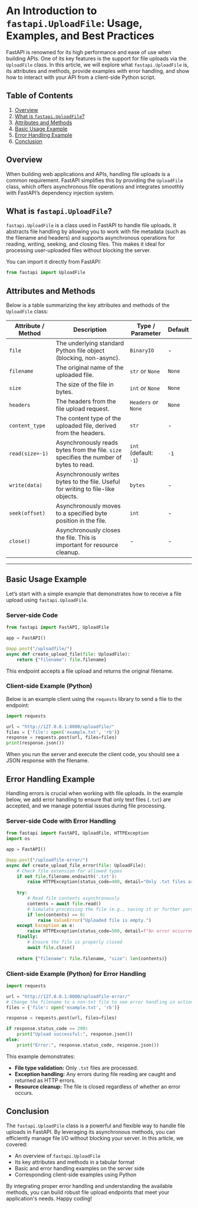 # An Introduction to `fastapi.UploadFile`: Usage, Examples, and Best Practices

FastAPI is renowned for its high performance and ease of use when building APIs. One of its key features is the support for file uploads via the `UploadFile` class. In this article, we will explore what `fastapi.UploadFile` is, its attributes and methods, provide examples with error handling, and show how to interact with your API from a client-side Python script.

## Table of Contents

1. [Overview](#overview)
2. [What is `fastapi.UploadFile`?](#what-is-fastapiuploadfile)
3. [Attributes and Methods](#attributes-and-methods)
4. [Basic Usage Example](#basic-usage-example)
5. [Error Handling Example](#error-handling-example)
6. [Conclusion](#conclusion)

## Overview

When building web applications and APIs, handling file uploads is a common requirement. FastAPI simplifies this by providing the `UploadFile` class, which offers asynchronous file operations and integrates smoothly with FastAPI’s dependency injection system.

## What is `fastapi.UploadFile`?

`fastapi.UploadFile` is a class used in FastAPI to handle file uploads. It abstracts file handling by allowing you to work with file metadata (such as the filename and headers) and supports asynchronous operations for reading, writing, seeking, and closing files. This makes it ideal for processing user-uploaded files without blocking the server.

You can import it directly from FastAPI:

```python
from fastapi import UploadFile
```

## Attributes and Methods

Below is a table summarizing the key attributes and methods of the `UploadFile` class:

| **Attribute / Method** | **Description**                                                                                     | **Type / Parameter**    | **Default** |
|------------------------|-----------------------------------------------------------------------------------------------------|-------------------------|-------------|
| `file`                 | The underlying standard Python file object (blocking, non-async).                                    | `BinaryIO`              | -           |
| `filename`             | The original name of the uploaded file.                                                            | `str` or `None`         | `None`      |
| `size`                 | The size of the file in bytes.                                                                      | `int` or `None`         | `None`      |
| `headers`              | The headers from the file upload request.                                                         | `Headers` or `None`     | `None`      |
| `content_type`         | The content type of the uploaded file, derived from the headers.                                    | `str`                   | -           |
| `read(size=-1)`        | Asynchronously reads bytes from the file. `size` specifies the number of bytes to read.             | `int` (default: `-1`)   | `-1`        |
| `write(data)`          | Asynchronously writes bytes to the file. Useful for writing to file-like objects.                   | `bytes`                 | -           |
| `seek(offset)`         | Asynchronously moves to a specified byte position in the file.                                      | `int`                   | -           |
| `close()`              | Asynchronously closes the file. This is important for resource cleanup.                             | -                       | -           |

---

## Basic Usage Example

Let’s start with a simple example that demonstrates how to receive a file upload using `fastapi.UploadFile`.

### Server-side Code

```python
from fastapi import FastAPI, UploadFile

app = FastAPI()

@app.post("/uploadfile/")
async def create_upload_file(file: UploadFile):
    return {"filename": file.filename}
```

This endpoint accepts a file upload and returns the original filename.

### Client-side Example (Python)

Below is an example client using the `requests` library to send a file to the endpoint:

```python
import requests

url = "http://127.0.0.1:8000/uploadfile/"
files = {'file': open('example.txt', 'rb')}
response = requests.post(url, files=files)
print(response.json())
```

When you run the server and execute the client code, you should see a JSON response with the filename.


## Error Handling Example

Handling errors is crucial when working with file uploads. In the example below, we add error handling to ensure that only text files (`.txt`) are accepted, and we manage potential issues during file processing.

### Server-side Code with Error Handling

```python
from fastapi import FastAPI, UploadFile, HTTPException
import os

app = FastAPI()

@app.post("/uploadfile-error/")
async def create_upload_file_error(file: UploadFile):
    # Check file extension for allowed types
    if not file.filename.endswith('.txt'):
        raise HTTPException(status_code=400, detail="Only .txt files are allowed.")
    
    try:
        # Read file contents asynchronously
        contents = await file.read()
        # Simulate processing the file (e.g., saving it or further parsing)
        if len(contents) == 0:
            raise ValueError("Uploaded file is empty.")
    except Exception as e:
        raise HTTPException(status_code=500, detail=f"An error occurred: {str(e)}")
    finally:
        # Ensure the file is properly closed
        await file.close()
    
    return {"filename": file.filename, "size": len(contents)}
```

### Client-side Example (Python) for Error Handling

```python
import requests

url = "http://127.0.0.1:8000/uploadfile-error/"
# Change the filename to a non-txt file to see error handling in action
files = {'file': open('example.txt', 'rb')}

response = requests.post(url, files=files)

if response.status_code == 200:
    print("Upload successful:", response.json())
else:
    print("Error:", response.status_code, response.json())
```

This example demonstrates:
- **File type validation:** Only `.txt` files are processed.
- **Exception handling:** Any errors during file reading are caught and returned as HTTP errors.
- **Resource cleanup:** The file is closed regardless of whether an error occurs.

## Conclusion

The `fastapi.UploadFile` class is a powerful and flexible way to handle file uploads in FastAPI. By leveraging its asynchronous methods, you can efficiently manage file I/O without blocking your server. In this article, we covered:
- An overview of `fastapi.UploadFile`
- Its key attributes and methods in a tabular format
- Basic and error handling examples on the server side
- Corresponding client-side examples using Python

By integrating proper error handling and understanding the available methods, you can build robust file upload endpoints that meet your application's needs. Happy coding!


